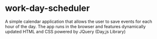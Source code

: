 # work-day-scheduler
A simple calendar application that allows the user to save events for each hour of the day. The app runs in the browser and features dynamically updated HTML and CSS powered by JQuery (Day,js Library)
